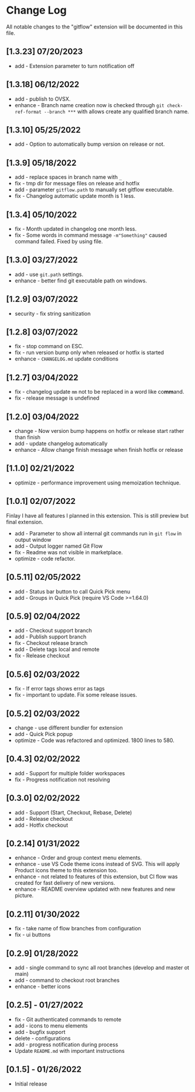 # Change Log

All notable changes to the "gitflow" extension will be documented in this file.

## [1.3.23] 07/20/2023

- add - Extension parameter to turn notification off

## [1.3.18] 06/12/2022

- add - publish to OVSX.
- enhance - Branch name creation now is checked through `git check-ref-format --branch ***` with allows create any qualified branch name.

## [1.3.10] 05/25/2022

- add - Option to automatically bump version on release or not.

## [1.3.9] 05/18/2022

- add - replace spaces in branch name with `_`
- fix - tmp dir for message files on release and hotfix
- add - parameter `gitflow.path` to manually set gitflow executable.
- fix - Changelog automatic update month is 1 less.

## [1.3.4] 05/10/2022

- fix - Month updated in changelog one month less.
- fix - Some words in command message `-m"Something"` caused command failed. Fixed by using file.

## [1.3.0] 03/27/2022

- add - use `git.path` settings.
- enhance - better find git executable path on windows.

## [1.2.9] 03/07/2022

- security - fix string sanitization

## [1.2.8] 03/07/2022

- fix - stop command on ESC.
- fix - run version bump only when released or hotfix is started
- enhance - `CHANGELOG.md` update conditions

## [1.2.7] 03/04/2022

- fix -  changelog update `mm` not to be replaced in a word like co**mm**and.
- fix - release message is undefined

## [1.2.0] 03/04/2022

- change - Now version bump happens on hotfix or release start rather than finish
- add - update changelog automatically
- enhance - Allow change finish message when finish hotfix or release

## [1.1.0] 02/21/2022

- optimize - performance improvement using memoization technique.

## [1.0.1] 02/07/2022

Finlay I have all features I planned in this extension. This is still preview but final extension.

- add - Parameter to show all internal git commands run in `git flow` in output window
- add - Output logger named Git Flow
- fix - Readme was not visible in marketplace.
- optimize - code refactor.

## [0.5.11] 02/05/2022

- add - Status bar button to call Quick Pick menu
- add - Groups in Quick Pick (require VS Code >=1.64.0)

## [0.5.9] 02/04/2022

- add - Checkout support branch
- add - Publish support branch
- fix - Checkout release branch
- add - Delete tags local and remote
- fix - Release checkout

## [0.5.6] 02/03/2022

- fix - If error tags shows error as tags
- fix - important to update. Fix some release issues.

## [0.5.2] 02/03/2022

- change - use different bundler for extension
- add - Quick Pick popup
- optimize - Code was refactored and optimized. 1800 lines to 580.

## [0.4.3] 02/02/2022

- add - Support for multiple folder workspaces
- fix - Progress notification not resolving

## [0.3.0] 02/02/2022

- add - Support (Start, Checkout, Rebase, Delete)
- add - Release checkout
- add - Hotfix checkout

## [0.2.14] 01/31/2022

- enhance - Order and group context menu elements.
- enhance -  use VS Code theme icons instead of SVG. This will apply Product icons theme to this extension too.
- enhance - not related to features of this extension, but CI flow was created for fast delivery of new versions.
- enhance - README overview updated with new features and new picture.

## [0.2.11] 01/30/2022

- fix - take name of flow branches from configuration
- fix - ui buttons

## [0.2.9] 01/28/2022

- add - single command to sync all root branches (develop and master ot main)
- add - command to checkout root branches
- enhance - better icons

## [0.2.5] - 01/27/2022

- fix - Git authenticated commands to remote
- add - icons to menu elements
- add - bugfix support
- delete - configurations
- add - progress notification during process
- Update `README.md` with important instructions

## [0.1.5] - 01/26/2022

- Initial release

